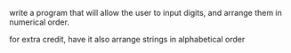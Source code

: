

write a program that will allow the user to input digits, and arrange them in numerical order.

for extra credit, have it also arrange strings in alphabetical order

